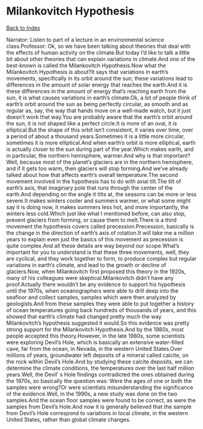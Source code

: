 # Milankovitch Hypothesis
[Back to Index](https://github.com/windows10010/tpoExtractor/blog/master/README.md)

Narrator: Listen to part of a lecture in an environmental science class.Professor: Ok, so we have been talking about theories that deal with the effects of human activity on the climate.But today I’d like to talk a little bit about other theories that can explain variations in climate.And one of the best-known is called the Milankovitch Hypothesis.Now what the Milankovitch Hypothesis is about?It says that variations in earth’s movements, specifically in its orbit around the sun, these variations lead to differences in the amount of solar energy that reaches the earth.And it is these differences in the amount of energy that’s reaching earth from the sun, it is what causes variations in earth’s climate.Ok, a lot of people think of earth’s orbit around the sun as being perfectly circular, as smooth and as regular as, say, the way that hands move on a well-made watch, but it just doesn’t work that way.You are probably aware that the earth’s orbit around the sun, it is not shaped like a perfect circle.It is more of an oval, it is elliptical.But the shape of this orbit isn’t consistent, it varies over time, over a period of about a thousand years.Sometimes it is a little more circular, sometimes it is more elliptical.And when earth’s orbit is more elliptical, earth is actually closer to the sun during part of the year.Which makes earth, and in particular, the northern hemisphere, warmer.And why is that important?Well, because most of the planet’s glaciers are in the northern hemisphere, and if it gets too warm, then glaciers will stop forming.And we’ve already talked about how that affects earth’s overall temperature.The second movement involved in the hypothesis has to do with axial tilt.The tilt of earth’s axis, that imaginary pole that runs through the center of the earth.And depending on the angle it tilts at, the seasons can be more or less severe.It makes winters cooler and summers warmer, or what some might say it is doing now, it makes summers less hot, and more importantly, the winters less cold.Which just like what I mentioned before, can also stop, prevent glaciers from forming, or cause them to melt.There is a third movement the hypothesis covers called precession.Precession, basically is the change in the direction of earth’s axis of rotation.It will take me a million years to explain even just the basics of this movement as precession is quite complex.And all these details are way beyond our scope.What’s important for you to understand is that these three movements, well, they are cyclical, and they work together to form, to produce complex but regular variations in earth’s climate, and lead to the growth or decline of glaciers.Now, when Milankovitch first proposed this theory in the 1920s, many of his colleagues were skeptical.Milankovitch didn’t have any proof.Actually there wouldn’t be any evidence to support his hypothesis until the 1970s, when oceanographers were able to drill deep into the seafloor and collect samples, samples which were then analyzed by geologists.And from these samples they were able to put together a history of ocean temperatures going back hundreds of thousands of years, and this showed that earth’s climate had changed pretty much the way Milankovitch’s hypothesis suggested it would.So this evidence was pretty strong support for the Milankovitch Hypothesis.And by the 1980s, most people accepted this theory.However, in the late 1980s, some scientists were exploring Devil’s Hole, which is basically an extensive water-filled cave, far from the ocean, in Nevada, in the western United States.Over millions of years, groundwater left deposits of a mineral called calcite, on the rock within Devil’s Hole.And by studying these calcite deposits, we can determine the climate conditions, the temperatures over the last half million years.Well, the Devil’ s Hole findings contradicted the ones obtained during the 1970s, so basically the question was: Were the ages of one or both the samples were wrong?Or were scientists misunderstanding the significance of the evidence.Well, in the 1990s, a new study was done on the two samples.And the ocean floor samples were found to be correct, as were the samples from Devil’s Hole.And now it is generally believed that the sample from Devil’s Hole correspond to variations in local climate, in the western United States, rather than global climate changes. 